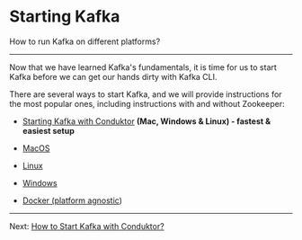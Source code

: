 Starting Kafka
==============

How to run Kafka on different platforms?

* * *

Now that we have learned Kafka's fundamentals, it is time for us to start Kafka before we can get our hands dirty with Kafka CLI.

There are several ways to start Kafka, and we will provide instructions for the most popular ones, including instructions with and without Zookeeper:

*   [Starting Kafka with Conduktor](https://github.com/AbdoMusk/Apache-Kafka/blob/main/2-%20Starting%20Kafka/1-%20How%20to%20Start%20Kafka%20with%20Conduktor.md) **(Mac, Windows & Linux) - fastest & easiest setup**
    
*   [MacOS](https://github.com/AbdoMusk/Apache-Kafka/blob/main/2-%20Starting%20Kafka/2-%20How%20to%20Install%20Apache%20Kafka%20on%20Mac.md)
    
*   [Linux](https://github.com/AbdoMusk/Apache-Kafka/blob/main/2-%20Starting%20Kafka/5-%20How%20to%20Install%20Apache%20Kafka%20on%20Linux.md)
    
*   [Windows](https://github.com/AbdoMusk/Apache-Kafka/blob/main/2-%20Starting%20Kafka/7-%20How%20to%20Install%20Apache%20Kafka%20on%20Windows.md)
    
*   [Docker (platform agnostic](/kafka/how-to-start-kafka-using-docker/))

---
Next: [How to Start Kafka with Conduktor?](https://github.com/AbdoMusk/Apache-Kafka/blob/main/2-%20Starting%20Kafka/1-%20How%20to%20Start%20Kafka%20with%20Conduktor.md)
